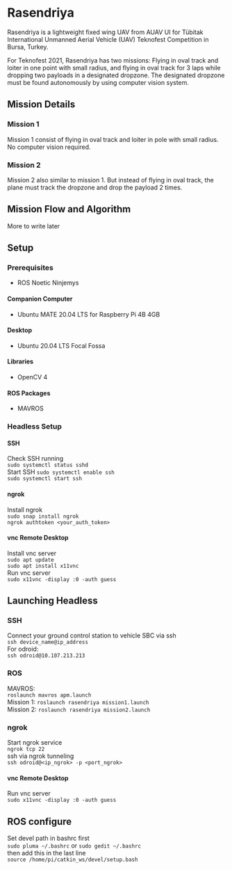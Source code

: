 # Rasendriya  
Rasendriya is a lightweight fixed wing UAV from AUAV UI for Tübitak International Unmanned Aerial Vehicle (UAV) Teknofest Competition in Bursa, Turkey.

For Teknofest 2021, Rasendriya has two missions: Flying in oval track and loiter in one point with small radius, and flying in oval track for 3 laps while dropping two payloads in a designated dropzone. The designated dropzone must be found autonomously by using computer vision system.

## Mission Details
### Mission 1
Mission 1 consist of flying in oval track and loiter in pole with small radius. No computer vision required.
### Mission 2
Mission 2 also similar to mission 1. But instead of flying in oval track, the plane must track the dropzone and drop the payload 2 times.
## Mission Flow and Algorithm
More to write later

## Setup
### Prerequisites
- ROS Noetic Ninjemys

#### Companion Computer
- Ubuntu MATE 20.04 LTS for Raspberry Pi 4B 4GB

#### Desktop
- Ubuntu 20.04 LTS Focal Fossa

#### Libraries
- OpenCV 4

#### ROS Packages
- MAVROS

### Headless Setup
#### SSH
Check SSH running  
  `sudo systemctl status sshd`  
Start SSH
  `sudo systemctl enable ssh`  
  `sudo systemctl start ssh`  

#### ngrok
Install ngrok  
`sudo snap install ngrok`  
`ngrok authtoken <your_auth_token>`

#### vnc Remote Desktop  
Install vnc server  
`sudo apt update`  
`sudo apt install x11vnc`  
Run vnc server  
`sudo x11vnc -display :0 -auth guess`  

## Launching Headless
### SSH  
Connect your ground control station to vehicle SBC via ssh  
`ssh device_name@ip_address`  
For odroid:  
`ssh odroid@10.107.213.213`  

### ROS
MAVROS:  
`roslaunch mavros apm.launch`  
Mission 1:
`roslaunch rasendriya mission1.launch`  
Mission 2:
`roslaunch rasendriya mission2.launch`  

### ngrok
Start ngrok service  
`ngrok tcp 22`  
ssh via ngrok tunneling  
`ssh odroid@<ip_ngrok> -p <port_ngrok>`  

#### vnc Remote Desktop  
Run vnc server  
`sudo x11vnc -display :0 -auth guess`  

## ROS configure
Set devel path in bashrc first  
`sudo pluma ~/.bashrc` or `sudo gedit ~/.bashrc`  
then add this in the last line  
`source /home/pi/catkin_ws/devel/setup.bash`
